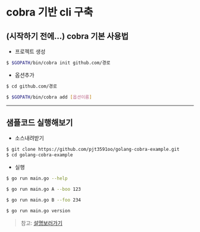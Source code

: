 # cobra 기반 cli 구축

## (시작하기 전에...) cobra 기본 사용법

* 프로젝트 생성

```bash
$ $GOPATH/bin/cobra init github.com/경로
```

* 옵션추가

```bash
$ cd github.com/경로

$ $GOPATH/bin/cobra add [옵션이름]
```

---

## 샘플코드 실행해보기

* 소스내려받기

```bash
$ git clone https://github.com/pjt3591oo/golang-cobra-example.git
$ cd golang-cobra-example
```

* 실행

```bash
$ go run main.go --help
```

```bash
$ go run main.go A --boo 123
```

```bash
$ go run main.go B --foo 234
```

```bash
$ go run main.go version
```

> 참고: [설명보러가기](https://blog.naver.com/pjt3591oo/221452097691)